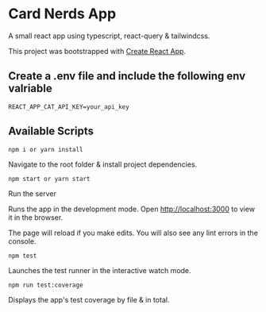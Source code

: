 # Card Nerds App

A small react app using typescript, react-query & tailwindcss.

This project was bootstrapped with [Create React App](https://github.com/facebook/create-react-app).

## Create a .env file and include the following env valriable

```
REACT_APP_CAT_API_KEY=your_api_key
```

## Available Scripts

```
npm i or yarn install
```

Navigate to the root folder & install project dependencies.

```
npm start or yarn start
```

Run the server

Runs the app in the development mode.
Open [http://localhost:3000](http://localhost:3000) to view it in the browser.

The page will reload if you make edits.
You will also see any lint errors in the console.

```
npm test
```

Launches the test runner in the interactive watch mode.

```
npm run test:coverage
```

Displays the app's test coverage by file & in total.
